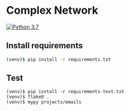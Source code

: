 # Complex Network

[![Python 3.7](https://img.shields.io/badge/python-3.7-blue.svg)](https://www.python.org/downloads/release/python-370/)


## Install requirements

```bash
(venv)$ pip install -r requirements.txt
```


## Test

```
(venv)$ pip isntall -r requirements-test.txt
(venv)$ flake8 .
(venv)$ mypy projects/emails
```
